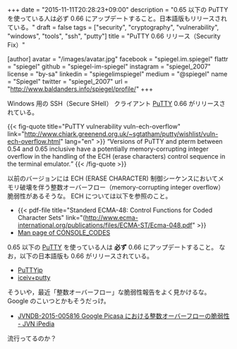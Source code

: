 +++
date = "2015-11-11T20:28:23+09:00"
description = "0.65 以下の PuTTY を使っている人は必ず 0.66 にアップデートすること。日本語版もリリースされている。"
draft = false
tags = ["security", "cryptography", "vulnerability", "windows", "tools", "ssh", "putty"]
title = "PuTTY 0.66 リリース（Security Fix）"

[author]
  avatar = "/images/avatar.jpg"
  facebook = "spiegel.im.spiegel"
  flattr = "spiegel"
  github = "spiegel-im-spiegel"
  instagram = "spiegel_2007"
  license = "by-sa"
  linkedin = "spiegelimspiegel"
  medium = "@spiegel"
  name = "Spiegel"
  twitter = "spiegel_2007"
  url = "http://www.baldanders.info/spiegel/profile/"
+++

Windows 用の SSH（Secure SHell） クライアント [PuTTY] 0.66 がリリースされている。

{{< fig-quote title="PuTTY vulnerability vuln-ech-overflow" link="http://www.chiark.greenend.org.uk/~sgtatham/putty/wishlist/vuln-ech-overflow.html" lang="en" >}}
<q>Versions of PuTTY and pterm between 0.54 and 0.65 inclusive have a potentially memory-corrupting integer overflow in the handling of the ECH (erase characters) control sequence in the terminal emulator.</q>
{{< /fig-quote >}}

以前のバージョンには ECH (ERASE CHARACTER) 制御シーケンスにおいてメモリ破壊を伴う整数オーバーフロー（memory-corrupting integer overflow）脆弱性があるそうな。
ECH については以下を参照のこと。

- {{< pdf-file title="Standerd ECMA-48: Control Functions for Coded Character Sets" link="(http://www.ecma-international.org/publications/files/ECMA-ST/Ecma-048.pdf" >}}
- [Man page of CONSOLE_CODES](http://linuxjm.osdn.jp/html/LDP_man-pages/man4/console_codes.4.html)

0.65 以下の [PuTTY] を使っている人は **必ず** 0.66 にアップデートすること。
なお，以下の日本語版も 0.66 がリリースされている。

- [PuTTYjp](http://hp.vector.co.jp/authors/VA024651/PuTTYkj.html "hdk の自作ソフトの紹介 | PuTTYjp")
- [iceiv+putty](http://ice.hotmint.com/putty/ "iceiv+putty")

そういや，最近「整数オーバーフロー」な脆弱性報告をよく見かけるな。
Google のこいつとかもそうだっけ。

- [JVNDB-2015-005816 Google Picasa における整数オーバーフローの脆弱性 - JVN iPedia](http://jvndb.jvn.jp/ja/contents/2015/JVNDB-2015-005816.html)

流行ってるのか？

[PuTTY]: http://www.chiark.greenend.org.uk/~sgtatham/putty/ "PuTTY: a free telnet/ssh client"
